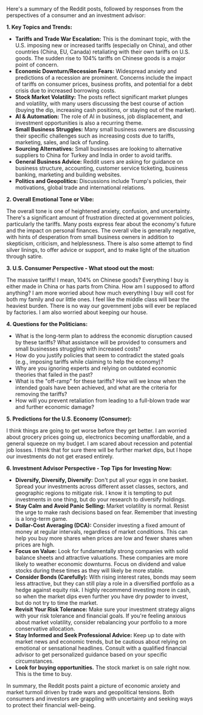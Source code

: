 Here's a summary of the Reddit posts, followed by responses from the perspectives of a consumer and an investment advisor:

**1. Key Topics and Trends:**

*   **Tariffs and Trade War Escalation:** This is the dominant topic, with the U.S. imposing new or increased tariffs (especially on China), and other countries (China, EU, Canada) retaliating with their own tariffs on U.S. goods. The sudden rise to 104% tariffs on Chinese goods is a major point of concern.
*   **Economic Downturn/Recession Fears:** Widespread anxiety and predictions of a recession are prominent. Concerns include the impact of tariffs on consumer prices, business profits, and potential for a debt crisis due to increased borrowing costs.
*   **Stock Market Volatility:** The posts reflect significant market plunges and volatility, with many users discussing the best course of action (buying the dip, increasing cash positions, or staying out of the market).
*   **AI & Automation:** The role of AI in business, job displacement, and investment opportunities is also a recurring theme.
*   **Small Business Struggles:** Many small business owners are discussing their specific challenges such as increasing costs due to tariffs, marketing, sales, and lack of funding.
*   **Sourcing Alternatives:** Small businesses are looking to alternative suppliers to China for Turkey and India in order to avoid tariffs.
*   **General Business Advice:** Reddit users are asking for guidance on business structure, accounting, customer service ticketing, business banking, marketing and building websites.
*   **Politics and Geopolitics:** Discussions include Trump's policies, their motivations, global trade and international relations.

**2. Overall Emotional Tone or Vibe:**

The overall tone is one of heightened anxiety, confusion, and uncertainty. There's a significant amount of frustration directed at government policies, particularly the tariffs. Many posts express fear about the economy's future and the impact on personal finances. The overall vibe is generally negative, with hints of desperation from small business owners in addition to skepticism, criticism, and helplessness. There is also some attempt to find silver linings, to offer advice or support, and to make light of the situation through satire.

**3. U.S. Consumer Perspective - What stood out the most:**

The massive tariffs! I mean, 104% on Chinese goods? Everything I buy is either made in China or has parts from China. How am I supposed to afford anything? I am more worried about how much everything I buy will cost for both my family and our little ones. I feel like the middle class will bear the heaviest burden. There is no way our government jobs will ever be replaced by factories. I am also worried about keeping our house.

**4. Questions for the Politicians:**

*   What is the long-term plan to address the economic disruption caused by these tariffs? What assistance will be provided to consumers and small businesses struggling with increased costs?
*   How do you justify policies that seem to contradict the stated goals (e.g., imposing tariffs while claiming to help the economy)?
*   Why are you ignoring experts and relying on outdated economic theories that failed in the past?
*   What is the "off-ramp" for these tariffs? How will we know when the intended goals have been achieved, and what are the criteria for removing the tariffs?
*   How will you prevent retaliation from leading to a full-blown trade war and further economic damage?

**5. Predictions for the U.S. Economy (Consumer):**

I think things are going to get worse before they get better. I am worried about grocery prices going up, electronics becoming unaffordable, and a general squeeze on my budget. I am scared about recession and potential job losses. I think that for sure there will be further market dips, but I hope our investments do not get erased entirely.

**6. Investment Advisor Perspective - Top Tips for Investing Now:**

*   **Diversify, Diversify, Diversify:** Don't put all your eggs in one basket. Spread your investments across different asset classes, sectors, and geographic regions to mitigate risk. I know it is tempting to put investments in one thing, but do your research to diversify holdings.
*   **Stay Calm and Avoid Panic Selling:** Market volatility is normal. Resist the urge to make rash decisions based on fear. Remember that investing is a long-term game.
*   **Dollar-Cost Averaging (DCA):** Consider investing a fixed amount of money at regular intervals, regardless of market conditions. This can help you buy more shares when prices are low and fewer shares when prices are high.
*   **Focus on Value:** Look for fundamentally strong companies with solid balance sheets and attractive valuations. These companies are more likely to weather economic downturns. Focus on dividend and value stocks during these times as they will likely be more stable.
*   **Consider Bonds (Carefully):** With rising interest rates, bonds may seem less attractive, but they can still play a role in a diversified portfolio as a hedge against equity risk. I highly recommend investing more in cash, so when the market dips even further you have dry powder to invest, but do not try to time the market.
*   **Revisit Your Risk Tolerance:** Make sure your investment strategy aligns with your risk tolerance and financial goals. If you're feeling anxious about market volatility, consider rebalancing your portfolio to a more conservative allocation.
*   **Stay Informed and Seek Professional Advice:** Keep up to date with market news and economic trends, but be cautious about relying on emotional or sensational headlines. Consult with a qualified financial advisor to get personalized guidance based on your specific circumstances.
*   **Look for buying opportunities.** The stock market is on sale right now. This is the time to buy.

In summary, the Reddit posts paint a picture of economic anxiety and market turmoil driven by trade wars and geopolitical tensions. Both consumers and investors are grappling with uncertainty and seeking ways to protect their financial well-being.
